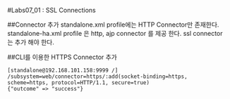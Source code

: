#Labs07_01 : SSL Connections


##Connector 추가
standalone.xml profile에는 HTTP Connector만 존재한다. standalone-ha.xml profile 은 http, ajp connector 를 제공 한다.
ssl connector 는 추가 해야 한다.


##CLI를 이용한 HTTPS Connector 추가
```
[standalone@192.168.101.158:9999 /] /subsystem=web/connector=https/:add(socket-binding=https, scheme=https, protocol=HTTP/1.1, secure=true)
{"outcome" => "success"}
```
